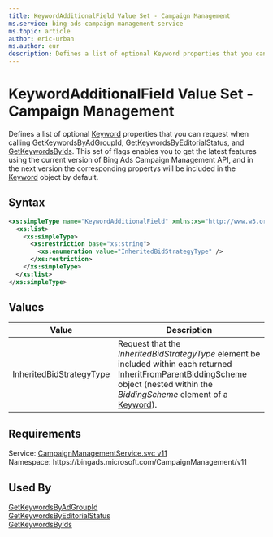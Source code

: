 ```yaml
---
title: KeywordAdditionalField Value Set - Campaign Management
ms.service: bing-ads-campaign-management-service
ms.topic: article
author: eric-urban
ms.author: eur
description: Defines a list of optional Keyword properties that you can request when calling GetKeywordsByAdGroupId, GetKeywordsByEditorialStatus, and GetKeywordsByIds.
---
```

# KeywordAdditionalField Value Set - Campaign Management
Defines a list of optional [Keyword](../campaign-management-service/keyword.md) properties that you can request when calling [GetKeywordsByAdGroupId](../campaign-management-service/getkeywordsbyadgroupid.md), [GetKeywordsByEditorialStatus](../campaign-management-service/getkeywordsbyeditorialstatus.md), and [GetKeywordsByIds](../campaign-management-service/getkeywordsbyids.md). This set of flags enables you to get the latest features using the current version of Bing Ads Campaign Management API, and in the next version the corresponding propertys will be included in the [Keyword](../campaign-management-service/keyword.md) object by default.

## Syntax
```xml
<xs:simpleType name="KeywordAdditionalField" xmlns:xs="http://www.w3.org/2001/XMLSchema">
  <xs:list>
    <xs:simpleType>
      <xs:restriction base="xs:string">
        <xs:enumeration value="InheritedBidStrategyType" />
      </xs:restriction>
    </xs:simpleType>
  </xs:list>
</xs:simpleType>
```

## <a name="values"></a>Values

|Value|Description|
|-----------|---------------|
|<a name="inheritedbidstrategytype"></a>InheritedBidStrategyType|Request that the *InheritedBidStrategyType* element be included within each returned [InheritFromParentBiddingScheme](../campaign-management-service/inheritfromparentbiddingscheme.md) object (nested within the *BiddingScheme* element of a [Keyword](../campaign-management-service/keyword.md)).|

## Requirements
Service: [CampaignManagementService.svc v11](https://campaign.api.bingads.microsoft.com/Api/Advertiser/CampaignManagement/v11/CampaignManagementService.svc)  
Namespace: https\://bingads.microsoft.com/CampaignManagement/v11  

## Used By
[GetKeywordsByAdGroupId](getkeywordsbyadgroupid.md)  
[GetKeywordsByEditorialStatus](getkeywordsbyeditorialstatus.md)  
[GetKeywordsByIds](getkeywordsbyids.md)  
